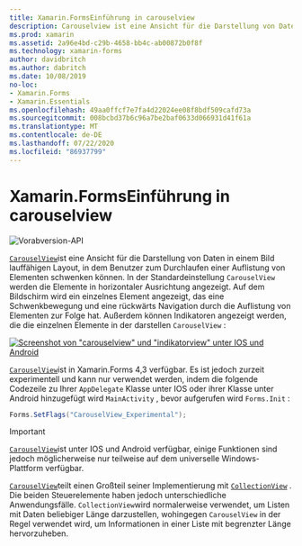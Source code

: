 ```yaml
---
title: Xamarin.FormsEinführung in carouselview
description: Carouselview ist eine Ansicht für die Darstellung von Daten in einem Bild lauffähigen Layout, in dem Benutzer durch eine Auflistung von Elementen navigieren können.
ms.prod: xamarin
ms.assetid: 2a96e4bd-c29b-4658-bb4c-ab00872b0f8f
ms.technology: xamarin-forms
author: davidbritch
ms.author: dabritch
ms.date: 10/08/2019
no-loc:
- Xamarin.Forms
- Xamarin.Essentials
ms.openlocfilehash: 49aa0ffcf7e7fa4d22024ee08f8bdf509cafd73a
ms.sourcegitcommit: 008bcbd37b6c96a7be2baf0633d066931d41f61a
ms.translationtype: MT
ms.contentlocale: de-DE
ms.lasthandoff: 07/22/2020
ms.locfileid: "86937799"
---
```

# <a name="xamarinforms-carouselview-introduction"></a>Xamarin.FormsEinführung in carouselview

![Vorabversion-API](~/media/shared/preview.png "Diese API ist derzeit als Vorabversion erhältlich.")

[`CarouselView`](xref:Xamarin.Forms.CarouselView)ist eine Ansicht für die Darstellung von Daten in einem Bild lauffähigen Layout, in dem Benutzer zum Durchlaufen einer Auflistung von Elementen schwenken können. In der Standardeinstellung `CarouselView` werden die Elemente in horizontaler Ausrichtung angezeigt. Auf dem Bildschirm wird ein einzelnes Element angezeigt, das eine Schwenkbewegung und eine rückwärts Navigation durch die Auflistung von Elementen zur Folge hat. Außerdem können Indikatoren angezeigt werden, die die einzelnen Elemente in der darstellen `CarouselView` :

[![Screenshot von "carouselview" und "indikatorview" unter IOS und Android](populate-data-images/indicators.png "Sichorview-Kreise")](populate-data-images/indicators-large.png#lightbox "Sichorview-Kreise")

[`CarouselView`](xref:Xamarin.Forms.CarouselView)ist in Xamarin.Forms 4,3 verfügbar. Es ist jedoch zurzeit experimentell und kann nur verwendet werden, indem die folgende Codezeile zu Ihrer `AppDelegate` Klasse unter IOS oder ihrer Klasse unter Android hinzugefügt wird `MainActivity` , bevor aufgerufen wird `Forms.Init` :

```csharp
Forms.SetFlags("CarouselView_Experimental");
```

> [!IMPORTANT]
> [`CarouselView`](xref:Xamarin.Forms.CarouselView)ist unter IOS und Android verfügbar, einige Funktionen sind jedoch möglicherweise nur teilweise auf dem universelle Windows-Plattform verfügbar.

[`CarouselView`](xref:Xamarin.Forms.CarouselView)teilt einen Großteil seiner Implementierung mit [`CollectionView`](xref:Xamarin.Forms.CollectionView) . Die beiden Steuerelemente haben jedoch unterschiedliche Anwendungsfälle. `CollectionView`wird normalerweise verwendet, um Listen mit Daten beliebiger Länge darzustellen, wohingegen `CarouselView` in der Regel verwendet wird, um Informationen in einer Liste mit begrenzter Länge hervorzuheben.
